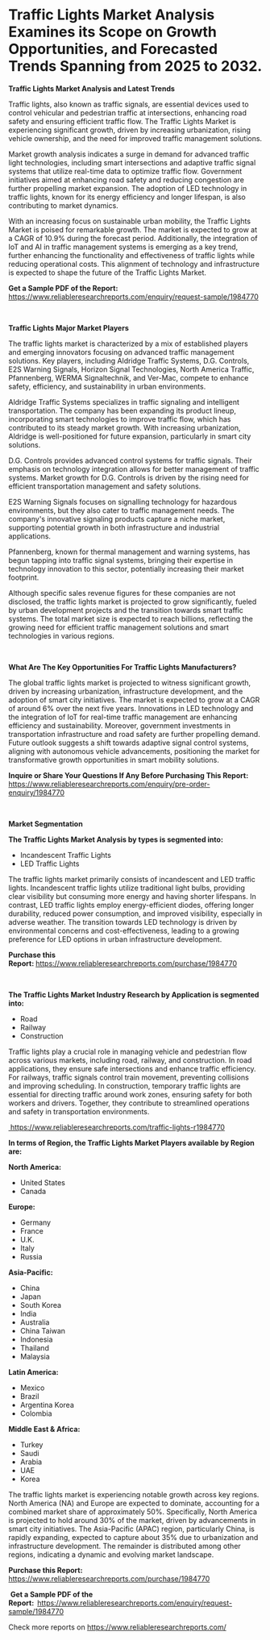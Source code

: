 <p><h1>Traffic Lights Market Analysis Examines its Scope on Growth Opportunities, and Forecasted Trends Spanning from 2025 to 2032.</h1></p><p><strong>Traffic Lights Market Analysis and Latest Trends</strong></p>
<p><p>Traffic lights, also known as traffic signals, are essential devices used to control vehicular and pedestrian traffic at intersections, enhancing road safety and ensuring efficient traffic flow. The Traffic Lights Market is experiencing significant growth, driven by increasing urbanization, rising vehicle ownership, and the need for improved traffic management solutions.</p><p>Market growth analysis indicates a surge in demand for advanced traffic light technologies, including smart intersections and adaptive traffic signal systems that utilize real-time data to optimize traffic flow. Government initiatives aimed at enhancing road safety and reducing congestion are further propelling market expansion. The adoption of LED technology in traffic lights, known for its energy efficiency and longer lifespan, is also contributing to market dynamics.</p><p>With an increasing focus on sustainable urban mobility, the Traffic Lights Market is poised for remarkable growth. The market is expected to grow at a CAGR of 10.9% during the forecast period. Additionally, the integration of IoT and AI in traffic management systems is emerging as a key trend, further enhancing the functionality and effectiveness of traffic lights while reducing operational costs. This alignment of technology and infrastructure is expected to shape the future of the Traffic Lights Market.</p></p>
<p><strong>Get a Sample PDF of the Report:&nbsp;</strong> <a href="https://www.reliableresearchreports.com/enquiry/request-sample/1984770?utm_campaign=2384&utm_medium=2&utm_source=Github&utm_content=ia&utm_term=20022025&utm_id=traffic-lights">https://www.reliableresearchreports.com/enquiry/request-sample/1984770</a></p>
<p>&nbsp;</p>
<p><strong>Traffic Lights Major Market Players</strong></p>
<p><p>The traffic lights market is characterized by a mix of established players and emerging innovators focusing on advanced traffic management solutions. Key players, including Aldridge Traffic Systems, D.G. Controls, E2S Warning Signals, Horizon Signal Technologies, North America Traffic, Pfannenberg, WERMA Signaltechnik, and Ver-Mac, compete to enhance safety, efficiency, and sustainability in urban environments.</p><p>Aldridge Traffic Systems specializes in traffic signaling and intelligent transportation. The company has been expanding its product lineup, incorporating smart technologies to improve traffic flow, which has contributed to its steady market growth. With increasing urbanization, Aldridge is well-positioned for future expansion, particularly in smart city solutions.</p><p>D.G. Controls provides advanced control systems for traffic signals. Their emphasis on technology integration allows for better management of traffic systems. Market growth for D.G. Controls is driven by the rising need for efficient transportation management and safety solutions.</p><p>E2S Warning Signals focuses on signalling technology for hazardous environments, but they also cater to traffic management needs. The company's innovative signaling products capture a niche market, supporting potential growth in both infrastructure and industrial applications.</p><p>Pfannenberg, known for thermal management and warning systems, has begun tapping into traffic signal systems, bringing their expertise in technology innovation to this sector, potentially increasing their market footprint.</p><p>Although specific sales revenue figures for these companies are not disclosed, the traffic lights market is projected to grow significantly, fueled by urban development projects and the transition towards smart traffic systems. The total market size is expected to reach billions, reflecting the growing need for efficient traffic management solutions and smart technologies in various regions.</p></p>
<p>&nbsp;</p>
<p><strong>What Are The Key Opportunities For Traffic Lights Manufacturers?</strong></p>
<p><p>The global traffic lights market is projected to witness significant growth, driven by increasing urbanization, infrastructure development, and the adoption of smart city initiatives. The market is expected to grow at a CAGR of around 6% over the next five years. Innovations in LED technology and the integration of IoT for real-time traffic management are enhancing efficiency and sustainability. Moreover, government investments in transportation infrastructure and road safety are further propelling demand. Future outlook suggests a shift towards adaptive signal control systems, aligning with autonomous vehicle advancements, positioning the market for transformative growth opportunities in smart mobility solutions.</p></p>
<p><strong>Inquire or Share Your Questions If Any Before Purchasing This Report:</strong> <a href="https://www.reliableresearchreports.com/enquiry/pre-order-enquiry/1984770?utm_campaign=2384&utm_medium=2&utm_source=Github&utm_content=ia&utm_term=20022025&utm_id=traffic-lights">https://www.reliableresearchreports.com/enquiry/pre-order-enquiry/1984770</a></p>
<p>&nbsp;</p>
<p><strong>Market Segmentation</strong></p>
<p><strong>The Traffic Lights Market Analysis by types is segmented into:</strong></p>
<p><ul><li>Incandescent Traffic Lights</li><li>LED Traffic Lights</li></ul></p>
<p><p>The traffic lights market primarily consists of incandescent and LED traffic lights. Incandescent traffic lights utilize traditional light bulbs, providing clear visibility but consuming more energy and having shorter lifespans. In contrast, LED traffic lights employ energy-efficient diodes, offering longer durability, reduced power consumption, and improved visibility, especially in adverse weather. The transition towards LED technology is driven by environmental concerns and cost-effectiveness, leading to a growing preference for LED options in urban infrastructure development.</p></p>
<p><strong>Purchase this Report:&nbsp;</strong><a href="https://www.reliableresearchreports.com/purchase/1984770?utm_campaign=2384&utm_medium=2&utm_source=Github&utm_content=ia&utm_term=20022025&utm_id=traffic-lights">https://www.reliableresearchreports.com/purchase/1984770</a></p>
<p>&nbsp;</p>
<p><strong>The Traffic Lights Market Industry Research by Application is segmented into:</strong></p>
<p><ul><li>Road</li><li>Railway</li><li>Construction</li></ul></p>
<p><p>Traffic lights play a crucial role in managing vehicle and pedestrian flow across various markets, including road, railway, and construction. In road applications, they ensure safe intersections and enhance traffic efficiency. For railways, traffic signals control train movement, preventing collisions and improving scheduling. In construction, temporary traffic lights are essential for directing traffic around work zones, ensuring safety for both workers and drivers. Together, they contribute to streamlined operations and safety in transportation environments.</p></p>
<p><a href="https://www.reliableresearchreports.com/traffic-lights-r1984770?utm_campaign=2384&utm_medium=2&utm_source=Github&utm_content=ia&utm_term=20022025&utm_id=traffic-lights">&nbsp;https://www.reliableresearchreports.com/traffic-lights-r1984770</a></p>
<p><strong>In terms of Region, the Traffic Lights Market Players available by Region are:</strong></p>
<p>
    <p> <strong> North America: </strong>
        <ul>
            <li>United States</li>
            <li>Canada</li>
        </ul>
        </p> 
    <p> <strong> Europe: </strong>
        <ul>
            <li>Germany</li>
            <li>France</li>
            <li>U.K.</li>
            <li>Italy</li>
            <li>Russia</li>
        </ul>
        </p> 
    <p> <strong> Asia-Pacific: </strong>
        <ul>
            <li>China</li>
            <li>Japan</li>
            <li>South Korea</li>
            <li>India</li>
            <li>Australia</li>
            <li>China Taiwan</li>
            <li>Indonesia</li>
            <li>Thailand</li>
            <li>Malaysia</li>
        </ul>
        </p> 
    <p> <strong> Latin America: </strong>
        <ul>
            <li>Mexico</li>
            <li>Brazil</li>
            <li>Argentina Korea</li>
            <li>Colombia</li>
        </ul>
        </p> 
    <p> <strong> Middle East & Africa: </strong>
        <ul>
            <li>Turkey</li>
            <li>Saudi</li>
            <li>Arabia</li>
            <li>UAE</li>
            <li>Korea</li>
        </ul>
    </p>
    </p>
<p><p>The traffic lights market is experiencing notable growth across key regions. North America (NA) and Europe are expected to dominate, accounting for a combined market share of approximately 50%. Specifically, North America is projected to hold around 30% of the market, driven by advancements in smart city initiatives. The Asia-Pacific (APAC) region, particularly China, is rapidly expanding, expected to capture about 35% due to urbanization and infrastructure development. The remainder is distributed among other regions, indicating a dynamic and evolving market landscape.</p></p>
<p><strong>Purchase this Report: </strong><a href="https://www.reliableresearchreports.com/purchase/1984770?utm_campaign=2384&utm_medium=2&utm_source=Github&utm_content=ia&utm_term=20022025&utm_id=traffic-lights">https://www.reliableresearchreports.com/purchase/1984770</a></p>
<p>&nbsp;<strong>Get a Sample PDF of the Report:&nbsp;&nbsp;</strong><a href="https://www.reliableresearchreports.com/enquiry/request-sample/1984770?utm_campaign=2384&utm_medium=2&utm_source=Github&utm_content=ia&utm_term=20022025&utm_id=traffic-lights">https://www.reliableresearchreports.com/enquiry/request-sample/1984770</a></p>
<p><strong></strong></p>
<p>Check more reports on <a href="https://www.reliableresearchreports.com/?utm_campaign=2384&utm_medium=2&utm_source=Github&utm_content=ia&utm_term=20022025&utm_id=traffic-lights">https://www.reliableresearchreports.com/</a></p>